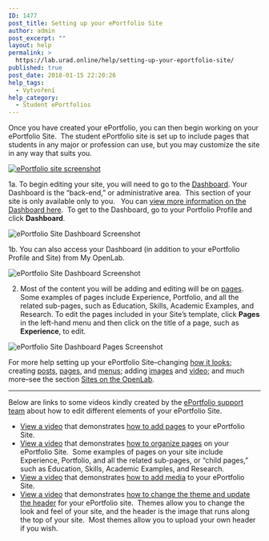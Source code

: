 ```yaml
---
ID: 1477
post_title: Setting up your ePortfolio Site
author: admin
post_excerpt: ""
layout: help
permalink: >
  https://lab.urad.online/help/setting-up-your-eportfolio-site/
published: true
post_date: 2018-01-15 22:20:26
help_tags:
  - Vytvoření
help_category:
  - Student ePortfolios
---
```

Once you have created your ePortfolio, you can then begin working on your ePortfolio Site.  The student ePortfolio site is set up to include pages that students in any major or profession can use, but you may customize the site in any way that suits you.

<a href="https://lab.urad.online/wp-content/uploads/2012/12/ePortfolio_Site_1.png"><img class="alignnone wp-image-5524" title="ePortfolio_Site_1" src="https://openlab.citytech.cuny.edu/wp-content/uploads/2012/12/ePortfolio_Site_1.png" alt="ePortfolio site screenshot" /></a>

1a. To begin editing your site, you will need to go to the <a title="What is the Site Dashboard?" href="https://lab.urad.online/help/what-is-the-site-dashboard/">Dashboard</a>. Your Dashboard is the “back-end,” or administrative area.  This section of your site is only available only to you.   You can <a title="What is the Site Dashboard?" href="https://lab.urad.online/help/what-is-the-site-dashboard/">view more information on the Dashboard here</a>.  To get to the Dashboard, go to your Portfolio Profile and click <strong>Dashboard</strong>.

<img class="alignnone wp-image-36724 size-full" src="https://openlab.citytech.cuny.edu/wp-content/uploads/2012/12/ePortfolioSite_2_v2.png" alt="ePortfolio Site Dashboard Screenshot" />

1b. You can also access your Dashboard (in addition to your ePortfolio Profile and Site) from My OpenLab.

<img class="alignnone wp-image-36725 size-full" src="https://openlab.citytech.cuny.edu/wp-content/uploads/2012/12/ePortfolioSite_3_v2.png" alt="ePortfolio Site Dashboard Screenshot" />

2. Most of the content you will be adding and editing will be on <a href="https://lab.urad.online/help/creating-pages-on-your-site/">pages</a>.  Some examples of pages include Experience, Portfolio, and all the related sub-pages, such as Education, Skills, Academic Examples, and Research. To edit the pages included in your Site’s template, click <strong>Pages</strong> in the left-hand menu and then click on the title of a page, such as<strong> Experience</strong>, to edit.

<img class="alignnone wp-image-36726 size-full" src="https://openlab.citytech.cuny.edu/wp-content/uploads/2012/12/ePortfolioSite_4_v2.png" alt="ePortfolio Site Dashboard Pages Screenshot" />

For more help setting up your ePortfolio Site–changing <a href="https://lab.urad.online/help/changing-the-appearance-of-your-site-with-themes/">how it looks</a>; creating <a href="https://lab.urad.online/help/writing-a-post/">posts</a>, <a href="https://lab.urad.online/help/creating-pages-on-your-site/">pages</a>, and <a href="https://lab.urad.online/help/changing-the-menu-on-your-site/">menus</a>; adding <a href="https://lab.urad.online/help/adding-images-to-your-site/">images</a> and <a href="https://lab.urad.online/help/adding-video-to-your-site/">video</a>; and much more–see the section <a href="https://lab.urad.online/help/help-category/sites-on-the-openlab/">Sites on the OpenLab</a>.

_____________

Below are links to some videos kindly created by the <a href="http://websupport1.citytech.cuny.edu/eportfolio.html">ePortfolio support team</a> about how to edit different elements of your ePortfolio Site.
<ul>
 	<li><a href="http://websupport1.citytech.cuny.edu/eportfolio_student_videos/AddingPages/AddingPages.html">View a video</a> that demonstrates <a href="http://websupport1.citytech.cuny.edu/eportfolio_student_videos/AddingPages/AddingPages.html">how to add pages</a> to your ePortfolio Site.</li>
 	<li><a href="http://websupport1.citytech.cuny.edu/eportfolio_student_videos/OrganizingPages/OrganiziingPages.html">View a video</a> that demonstrates <a href="http://websupport1.citytech.cuny.edu/eportfolio_student_videos/OrganizingPages/OrganiziingPages.html">how to organize pages</a> on your ePortfolio Site.  Some examples of pages on your site include Experience, Portfolio, and all the related sub-pages, or “child pages,” such as Education, Skills, Academic Examples, and Research.</li>
 	<li><a href="http://websupport1.citytech.cuny.edu/eportfolio_student_videos/InsertMedia/InsertMedia.html">View a video</a> that demonstrates <a href="http://websupport1.citytech.cuny.edu/eportfolio_student_videos/InsertMedia/InsertMedia.html">how to add media</a> to your ePortfolio Site.</li>
 	<li><a href="http://websupport1.citytech.cuny.edu/eportfolio_student_videos/ThemeHeader/ThemeHeader.html">View a video</a> that demonstrates <a href="http://websupport1.citytech.cuny.edu/eportfolio_student_videos/ThemeHeader/ThemeHeader.html">how to change the theme and update the header</a> for your ePortfolio site.  Themes allow you to change the look and feel of your site, and the header is the image that runs along the top of your site.  Most themes allow you to upload your own header if you wish.</li>
</ul>